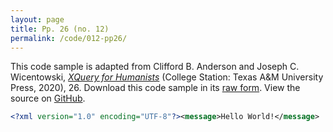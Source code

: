 ```yaml
---
layout: page
title: Pp. 26 (no. 12)
permalink: /code/012-pp26/
---
```


This code sample is adapted from Clifford B. Anderson and Joseph C. Wicentowski, 
[_XQuery for Humanists_](/) (College Station: Texas A&M University Press, 2020), 26. 
Download this code sample in its [raw form](/code/012-pp26/012-pp26.xml).
View the source on [GitHub](https://github.com/coding4humanists/xquery4humanists/blob/release/code/012-pp26/012-pp26.xml).

```xml
<?xml version="1.0" encoding="UTF-8"?><message>Hello World!</message>
```  
